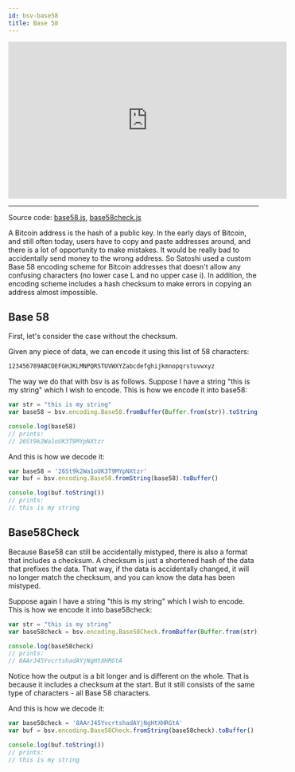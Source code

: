 ```yaml
---
id: bsv-base58
title: Base 58
---
```


<iframe width="560" height="315" src="https://www.youtube.com/embed/U9rDi2SANRk" frameborder="0" allow="accelerometer; autoplay; encrypted-media; gyroscope; picture-in-picture" allowfullscreen></iframe>

-------------------------

Source code: [base58.js](https://github.com/moneybutton/bsv/blob/master/lib/encoding/base58.js), [base58check.js](https://github.com/moneybutton/bsv/blob/master/lib/encoding/base58check.js)

A Bitcoin address is the hash of a public key. In the early days of Bitcoin, and
still often today, users have to copy and paste addresses around, and there is a
lot of opportunity to make mistakes. It would be really bad to accidentally send
money to the wrong address. So Satoshi used a custom Base 58 encoding scheme for
Bitcoin addresses that doesn't allow any confusing characters (no lower case L
and no upper case i). In addition, the encoding scheme includes a hash checksum
to make errors in copying an address almost impossible.

Base 58
-------

First, let's consider the case without the checksum.

Given any piece of data, we can encode it using this list of 58 characters:

```html
123456789ABCDEFGHJKLMNPQRSTUVWXYZabcdefghijkmnopqrstuvwxyz
```

The way we do that with bsv is as follows. Suppose I have a string "this is my
string" which I wish to encode. This is how we encode it into base58:

```javascript
var str = "this is my string"
var base58 = bsv.encoding.Base58.fromBuffer(Buffer.from(str)).toString()

console.log(base58)
// prints:
// 26St9k2Wa1oUK3T9MYpNXtzr
```

And this is how we decode it:

```javascript
var base58 = '26St9k2Wa1oUK3T9MYpNXtzr'
var buf = bsv.encoding.Base58.fromString(base58).toBuffer()

console.log(buf.toString())
// prints:
// this is my string
```

Base58Check
-----------

Because Base58 can still be accidentally mistyped, there is also a format that
includes a checksum. A checksum is just a shortened hash of the data that
prefixes the data. That way, if the data is accidentally changed, it will no
longer match the checksum, and you can know the data has been mistyped.

Suppose again I have a string "this is my string" which I wish to encode. This
is how we encode it into base58check:

```javascript
var str = "this is my string"
var base58check = bsv.encoding.Base58Check.fromBuffer(Buffer.from(str)).toString()

console.log(base58check)
// prints:
// 8AArJ45YvcrtshadAYjNgHtXHRGtA
```

Notice how the output is a bit longer and is different on the whole. That is
because it includes a checksum at the start. But it still consists of the same
type of characters - all Base 58 characters.

And this is how we decode it:

```javascript
var base58check = '8AArJ45YvcrtshadAYjNgHtXHRGtA'
var buf = bsv.encoding.Base58Check.fromString(base58check).toBuffer()

console.log(buf.toString())
// prints:
// this is my string
```
